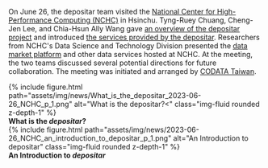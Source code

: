 On June 26, the depositar team visited the [National Center for High-Performance Computing (NCHC)](https://www.nchc.org.tw/) in Hsinchu. Tyng-Ruey Chuang, Cheng-Jen Lee, and Chia-Hsun Ally Wang gave [an overview of the depositar project](https://m.odw.tw/u/trc/m/what-is-the-depositar/) and introduced [the services provided by the depositar](https://m.odw.tw/u/odw/m/2023-nchc-an-introduction-to-depositar/). Researchers from NCHC's Data Science and Technology Division presented the [data market platform](https://scidm.nchc.org.tw/) and other data services hosted at NCHC. At the meeting, the two teams discussed several potential directions for future collaboration. The meeting was initiated and arranged by [CODATA Taiwan](https://codata.sinica.edu.tw/).

<div class="row">
    <div class="col-sm mt-3 mt-md-0">
        {% include figure.html path="assets/img/news/What_is_the_depositar_2023-06-26_NCHC_p_1.png" alt="What is the depositar?<" class="img-fluid rounded z-depth-1" %}
    </div>
</div>
<div class="caption">
    <b>What is the <em>depositar</em>?</b>
</div>

<div class="row">
    <div class="col-sm mt-3 mt-md-0">
        {% include figure.html path="assets/img/news/2023-06-26_NCHC_an_introduction_to_depositar_p_1.png" alt="An Introduction to depositar" class="img-fluid rounded z-depth-1" %}
    </div>
</div>
<div class="caption">
    <b>An Introduction to <em>depositar</em></b>
</div>

